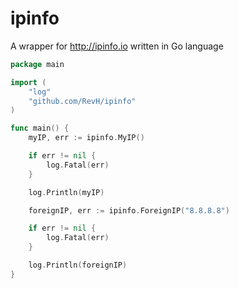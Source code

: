 # ipinfo
A wrapper for http://ipinfo.io written in Go language

```go
package main

import (
	"log"
	"github.com/RevH/ipinfo"
)

func main() {
	myIP, err := ipinfo.MyIP()

	if err != nil {
		log.Fatal(err)
	}

	log.Println(myIP)

	foreignIP, err := ipinfo.ForeignIP("8.8.8.8")

	if err != nil {
		log.Fatal(err)
	}

	log.Println(foreignIP)
}
```
